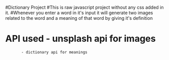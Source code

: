 #Dictionary Project
#This is raw javascript project without any css added in it.
#Whenever you enter a word in it's input it will generate two images related to the word
and a meaning of that word by giving it's definition

# API used - unsplash api for images
           - dictionary api for meanings
